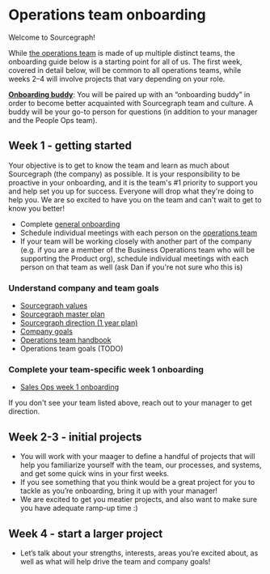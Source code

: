 # Operations team onboarding

Welcome to Sourcegraph! 

While [the operations team](index.md) is made of up multiple distinct teams, the onboarding guide below is a starting point for all of us. The first week, covered in detail below, will be common to all operations teams, while weeks 2–4 will involve projects that vary depending on your role.

**[Onboarding buddy](../people-ops/onboarding/buddy-program.md)**: You will be paired up with an “onboarding buddy” in order to become better acquainted with Sourcegraph team and culture. A buddy will be your go-to person for questions (in addition to your manager and the People Ops team).

## Week 1 - getting started

Your objective is to get to know the team and learn as much about Sourcegraph (the company) as possible. It is your responsibility to be proactive in your onboarding, and it is the team's #1 priority to support you and help set you up for success. Everyone will drop what they're doing to help you. We are so excited to have you on the team and can't wait to get to know you better!

- Complete [general onboarding](../people-ops/onboarding/index.md#general-onboarding-checklist)
- Schedule individual meetings with each person on the [operations team](../../company/team/org_chart.md#operations)
- If your team will be working closely with another part of the company (e.g. if you are a member of the Business Operations team who will be supporting the Product org), schedule individual meetings with each person on that team as well (ask Dan if you're not sure who this is)

### Understand company and team goals

- [Sourcegraph values](../../company/values.md)
- [Sourcegraph master plan](../../company/strategy.md)
- [Sourcegraph direction (1 year plan)](../../direction/index.md)
- [Company goals](../../company/goals/index.md)
- [Operations team handbook](index.md)
- Operations team goals (TODO)

### Complete your team-specific week 1 onboarding

- [Sales Ops week 1 onboarding](./sales-ops/onboarding.md)

If you don't see your team listed above, reach out to your manager to get direction.

## Week 2-3 - initial projects

- You will work with your maager to define a handful of projects that will help you familiarize yourself with the team, our processes, and systems, and get some quick wins in your first weeks.
- If you see something that you think would be a great project for you to tackle as you’re onboarding, bring it up with your manager!
- We are excited to get you meatier projects, and also want to make sure you have adequate ramp-up time :)

## Week 4 - start a larger project

- Let’s talk about your strengths, interests, areas you’re excited about, as well as what will help drive the team and company goals!
